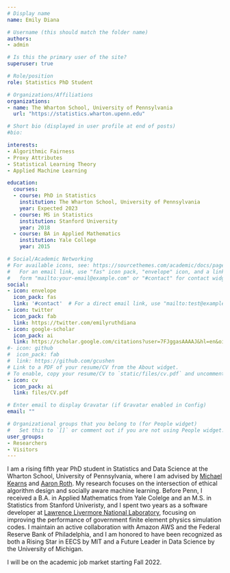 ```yaml
---
# Display name
name: Emily Diana 

# Username (this should match the folder name)
authors:
- admin

# Is this the primary user of the site?
superuser: true

# Role/position
role: Statistics PhD Student 

# Organizations/Affiliations
organizations:
- name: The Wharton School, University of Pennsylvania
  url: "https://statistics.wharton.upenn.edu"

# Short bio (displayed in user profile at end of posts)
#bio:

interests:
- Algorithmic Fairness 
- Proxy Attributes
- Statistical Learning Theory
- Applied Machine Learning

education:
  courses:
  - course: PhD in Statistics 
    institution: The Wharton School, University of Pennsylvania 
    year: Expected 2023
  - course: MS in Statistics
    institution: Stanford University
    year: 2018
  - course: BA in Applied Mathematics
    institution: Yale College 
    year: 2015

# Social/Academic Networking
# For available icons, see: https://sourcethemes.com/academic/docs/page-builder/#icons
#   For an email link, use "fas" icon pack, "envelope" icon, and a link in the
#   form "mailto:your-email@example.com" or "#contact" for contact widget.
social:
- icon: envelope
  icon_pack: fas
  link: '#contact'  # For a direct email link, use "mailto:test@example.org".
- icon: twitter
  icon_pack: fab
  link: https://twitter.com/emilyruthdiana
- icon: google-scholar
  icon_pack: ai
  link: https://scholar.google.com/citations?user=7FJggasAAAAJ&hl=en&oi=ao
#- icon: github
#  icon_pack: fab
#  link: https://github.com/gcushen
# Link to a PDF of your resume/CV from the About widget.
# To enable, copy your resume/CV to `static/files/cv.pdf` and uncomment the lines below.
- icon: cv
  icon_pack: ai
  link: files/CV.pdf

# Enter email to display Gravatar (if Gravatar enabled in Config)
email: ""

# Organizational groups that you belong to (for People widget)
#   Set this to `[]` or comment out if you are not using People widget.
user_groups:
- Researchers
- Visitors
---
```


I am a rising fifth year PhD student in Statistics and Data Science at the Wharton School, University of Pennsylvania, where I am advised by [Michael Kearns](https://www.cis.upenn.edu/~mkearns/) and [Aaron Roth](https://www.cis.upenn.edu/~aaroth/). My research focuses on the intersection of ethical algorithm design and socially aware machine learning. Before Penn, I received a B.A. in Applied Mathematics from Yale Colelge and an M.S. in Statistics from Stanford Univeristy, and I spent two years as a software developer at [Lawrence Livermore National Laboratory](https://www.llnl.gov/), focusing on improving the performance of government finite element physics simulation codes. I maintain an active collaboration with Amazon AWS and the Federal Reserve Bank of Philadelphia, and I am honored to have been recognized as both a Rising Star in EECS by MIT and a Future Leader in Data Science by the University of Michigan.

I will be on the academic job market starting Fall 2022. 
